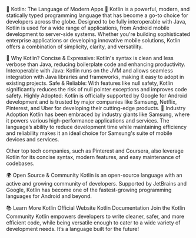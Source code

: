 🌟 Kotlin: The Language of Modern Apps 🌟
Kotlin is a powerful, modern, and statically typed programming language that has become a go-to choice for developers across the globe. Designed to be fully interoperable with Java, Kotlin is used for a wide range of applications, from Android mobile development to server-side systems. Whether you're building sophisticated enterprise applications or developing innovative mobile solutions, Kotlin offers a combination of simplicity, clarity, and versatility.

🚀 Why Kotlin?
Concise & Expressive: Kotlin's syntax is clean and less verbose than Java, reducing boilerplate code and enhancing productivity.
Interoperable with Java: Kotlin runs on the JVM and allows seamless integration with Java libraries and frameworks, making it easy to adopt in existing projects.
Safe & Reliable: With features like null safety, Kotlin significantly reduces the risk of null pointer exceptions and improves code safety.
Highly Adopted: Kotlin is officially supported by Google for Android development and is trusted by major companies like Samsung, Netflix, Pinterest, and Uber for developing their cutting-edge products.
🏢 Industry Adoption
Kotlin has been embraced by industry giants like Samsung, where it powers various high-performance applications and services. The language’s ability to reduce development time while maintaining efficiency and reliability makes it an ideal choice for Samsung's suite of mobile devices and services.

Other top tech companies, such as Pinterest and Coursera, also leverage Kotlin for its concise syntax, modern features, and easy maintenance of codebases.

🌍 Open Source & Community
Kotlin is an open-source language with an active and growing community of developers. Supported by JetBrains and Google, Kotlin has become one of the fastest-growing programming languages for Android and beyond.

📚 Learn More
Kotlin Official Website
Kotlin Documentation
Join the Kotlin Community
Kotlin empowers developers to write cleaner, safer, and more efficient code, while being versatile enough to cater to a wide variety of development needs. It’s a language built for the future!
